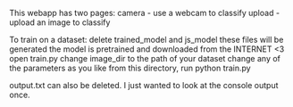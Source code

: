This webapp has two pages:
  camera - use a webcam to classify
  upload - upload an image to classify

To train on a dataset:
  delete trained_model and js_model
    these files will be generated
    the model is pretrained and downloaded from the INTERNET <3
  open train.py
    change image_dir to the path of your dataset
    change any of the parameters as you like
  from this directory, run
    python train.py

output.txt can also be deleted. I just wanted to look at
the console output once.
